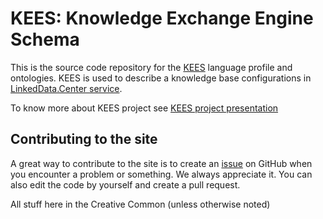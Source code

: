 # KEES: Knowledge Exchange Engine Schema 

This is the source code repository for the [KEES](http://LinkedData.Center/kees) language profile and ontologies. 
KEES is used to describe a knowledge base configurations in [LinkedData.Center service](http:/linkeddata.center/).

To know more about KEES project see [KEES project presentation](https://docs.google.com/presentation/d/1mv9XO0Q9QFxSphWzT_68Q4aXd9sgqWoY7njomH8eaPQ/pub?start=false&loop=false&delayms=5000)

## Contributing to the site

A great way to contribute to the site is to create an [issue](https://github.com/linkeddatacenter/kees/issues) on GitHub when you encounter a problem or something. We always appreciate it. You can also edit the code by yourself and create a pull request.


All stuff here in the Creative Common (unless otherwise noted)

